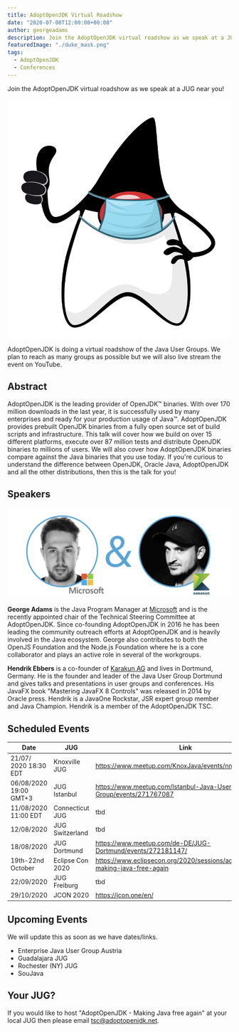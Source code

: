 ```yaml
---
title: AdoptOpenJDK Virtual Roadshow
date: "2020-07-08T12:00:00+00:00"
author: georgeadams
description: Join the AdoptOpenJDK virtual roadshow as we speak at a JUG near you!
featuredImage: "./duke_mask.png"
tags:
  - AdoptOpenJDK
  - Conferences
---
```

Join the AdoptOpenJDK virtual roadshow as we speak at a JUG near you!

![Duke with mask](./duke_mask.png)

AdoptOpenJDK is doing a virtual roadshow of the Java User Groups. We plan to reach as many groups as possible but we will also live stream the event on YouTube.

## Abstract
AdoptOpenJDK is the leading provider of OpenJDK™ binaries. With over 170 million downloads in the last year, it is successfully used by many enterprises and ready for your production usage of Java™. AdoptOpenJDK provides prebuilt OpenJDK binaries from a fully open source set of build scripts and infrastructure. This talk will cover how we build on over 15 different platforms, execute over 87 million tests and distribute OpenJDK binaries to millions of users. We will also cover how AdoptOpenJDK binaries compare against the Java binaries that you use today. If you're curious to understand the difference between OpenJDK, Oracle Java, AdoptOpenJDK and all the other distributions, then this is the talk for you!

## Speakers

![George and Hendrik](./speakers.png)

**George Adams** is the Java Program Manager at [Microsoft](https://www.microsoft.com) and is the recently appointed chair of the Technical Steering Committee at AdoptOpenJDK. Since co-founding AdoptOpenJDK in 2016 he has been leading the community outreach efforts at AdoptOpenJDK and is heavily involved in the Java ecosystem. George also contributes to both the OpenJS Foundation and the Node.js Foundation where he is a core collaborator and plays an active role in several of the workgroups.

**Hendrik Ebbers** is a co-founder of [Karakun AG](https://www.karakun.com) and lives in Dortmund, Germany. He is the founder and leader of the Java User Group Dortmund and gives talks and presentations in user groups and conferences. His JavaFX book "Mastering JavaFX 8 Controls" was released in 2014 by Oracle press. Hendrik is a JavaOne Rockstar, JSR expert group member and Java Champion. Hendrik is a member of the AdoptOpenJDK TSC.

## Scheduled Events
| Date | JUG | Link |
|---|---|---|
| 21/07/ 2020 18:30 EDT | Knoxville JUG  |  https://www.meetup.com/KnoxJava/events/nmfmbrybckbcc/ |
| 06/08/2020  19:00 GMT+3 | JUG Istanbul |  https://www.meetup.com/Istanbul-Java-User-Group/events/271767087 |  
| 11/08/2020  11:00 EDT | Connecticut JUG  | tbd | https://www.meetup.com/Connecticut-Java-Users-Group/events/271934054/
| 12/08/2020 | JUG Switzerland  | tbd |
| 18/08/2020 | JUG Dortmund  | https://www.meetup.com/de-DE/JUG-Dortmund/events/272181147/ |
| 19th-22nd October | Eclipse Con 2020 | https://www.eclipsecon.org/2020/sessions/adoptopenjdk-making-java-free-again |
| 22/09/2020 | JUG Freiburg  | tbd |
| 29/10/2020 | JCON 2020 | https://jcon.one/en/ |

## Upcoming Events
We will update this as soon as we have dates/links.
- Enterprise Java User Group Austria
- Guadalajara JUG
- Rochester (NY) JUG
- SouJava

## Your JUG?
If you would like to host "AdoptOpenJDK - Making Java free again" at your local JUG then please email tsc@adoptopenjdk.net.
